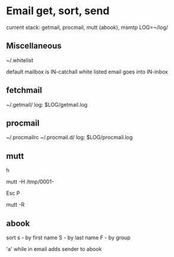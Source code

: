 Email get, sort, send
=====================

current stack: getmail, procmail, mutt (abook), msmtp
LOG=~/log/

Miscellaneous
-------------
~/.whitelist

default mailbox is IN-catchall
white listed email goes into IN-inbox

fetchmail
---------
~/.getmail/
log: $LOG/getmail.log

procmail
--------
~/.procmailrc
~/.procmail.d/
log: $LOG/procmail.log


mutt
----

h <!-- toggle headers -->

mutt -H /tmp/0001-<whatever your filename is> <!-- send patch -->

Esc P   <!-- Decrypt message -->

mutt -R <!-- lauch mutt read only -->

abook
-----
sort
s - by first name
S - by last name
F - by group

'a' while in email adds sender to abook

